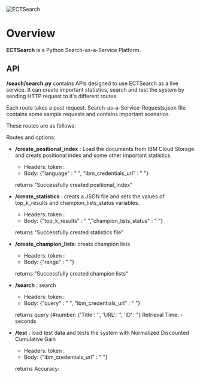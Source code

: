 ![ECTSearch](https://github.com/ECTLab/Search_Service_Platform/blob/master/logo.png "ECTSearch")

# Overview
**ECTSearch** is a Python Search-as-a-Service Platform.


## API
**/seach/search.py** contains APIs designed to use ECTSearch as a live service. It can create important statistics, search and test the system by sending HTTP request to it's different routes.

Each route takes a post request. Search-as-a-Service-Requests.json file contains some sample requests and contains important scenarios.

These routes are as follows:

Routes and options:
- **/create_positional_index** : Load the documents from IBM Cloud Storage and creats positional index and some other important statistics.
    - Headers: token : 
	- Body: {"language" : " ", "ibm_credentials_url" : " "}
    
	returns "Successfully created positional_index"


- **/create_statistics** : creats a JSON file and sets the values of top_k_results and champion_lists_status variables.
    - Headers: token : 
	- Body: {"top_k_results" : " ","champion_lists_status" : " "}
	
  returns "Successfully created statistics file"


- **/create_champion_lists**: creats champion lists
    - Headers: token : 
	- Body: {"range" : " "}
  
  returns "Successfully created champion lists"



- **/search** : search 
    - Headers: token : 
	- Body: {"query" : " ", "ibm_credentials_url" : " "}

  
  returns query {#number: {'Title': '', 'URL': '', 'ID': ''} Retrieval Time: - seconds


- **/test** : load test data and tests the system with Normalized Discounted Cumulative Gain
    - Headers: token : 
	- Body: {"ibm_credentials_url" : " "}

  
  returns Accuracy: 
